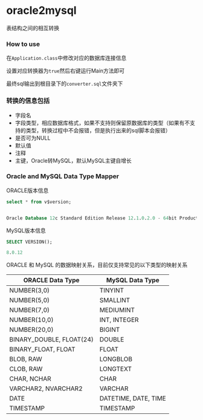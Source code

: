 # oracle2mysql
表结构之间的相互转换

### How to use
在```Application.class```中修改对应的数据库连接信息

设置对应转换器为```true```然后右键运行Main方法即可

最终sql输出到根目录下的```converter.sql```文件夹下

### 转换的信息包括
- 字段名
- 字段类型，相应数据库格式，如果不支持则保留原数据库的类型（如果有不支持的类型，转换过程中不会报错，但是执行出来的sql脚本会报错）
- 是否可为NULL
- 默认值
- 注释
- 主键，Oracle转MySQL，默认MySQL主键自增长

### Oracle and MySQL Data Type Mapper
ORACLE版本信息
```sql
select * from v$version;


Oracle Database 12c Standard Edition Release 12.1.0.2.0 - 64bit Production
```

MySQL版本信息
```sql
SELECT VERSION();

8.0.12
```


ORACLE 和 MySQL 的数据映射关系，目前仅支持常见的以下类型的映射关系

| ORACLE Data Type | MySQL Data Type |
|------------------|-----------------|
| NUMBER(3,0) | TINYINT |
| NUMBER(5,0) | SMALLINT |
| NUMBER(7,0) | MEDIUMINT |
| NUMBER(10,0) | INT, INTEGER|
| NUMBER(20,0) | BIGINT|
| BINARY_DOUBLE, FLOAT(24) | DOUBLE |
| BINARY_FLOAT, FLOAT | FLOAT |
| BLOB, RAW | LONGBLOB |
| CLOB, RAW | LONGTEXT |
| CHAR, NCHAR | CHAR |
| VARCHAR2, NVARCHAR2 | VARCHAR |
| DATE | DATETIME, DATE, TIME |
| TIMESTAMP | TIMESTAMP |


 